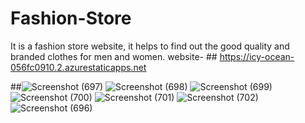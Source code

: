 # Fashion-Store
It is a fashion store website, it helps to find out the good quality and branded clothes for men and women.
website-  ## https://icy-ocean-056fc0910.2.azurestaticapps.net

##![Screenshot (697)](https://user-images.githubusercontent.com/107416335/221363311-f9b8cd41-62a3-4631-ab6d-773e28d974c3.png)
![Screenshot (698)](https://user-images.githubusercontent.com/107416335/221363336-849edb46-ba00-4f5a-a341-ba1f0ebe5d03.png)
![Screenshot (699)](https://user-images.githubusercontent.com/107416335/221363342-1fc9a3f6-75ac-4a38-ac6d-be51bee07478.png)
![Screenshot (700)](https://user-images.githubusercontent.com/107416335/221363351-800840e6-4f46-41fb-a8c8-20dfb4140e51.png)
![Screenshot (701)](https://user-images.githubusercontent.com/107416335/221363361-fb1632c0-6806-43d6-aef2-9b4e8986d8f1.png)
![Screenshot (702)](https://user-images.githubusercontent.com/107416335/221363376-27590e08-4b36-4851-aabf-5021140b69c2.png)
![Screenshot (696)](https://user-images.githubusercontent.com/107416335/221363388-3d7684dc-35fd-4a81-b7c1-63ac60fbd998.png)
